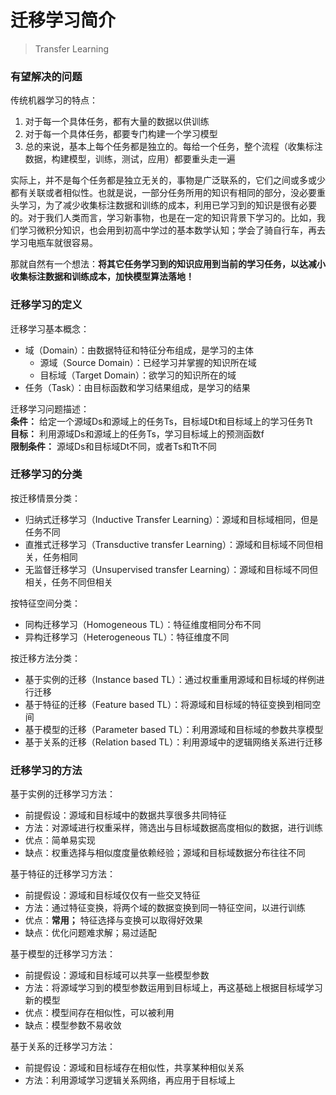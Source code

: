 # 迁移学习简介  
> Transfer Learning  


### 有望解决的问题  
传统机器学习的特点：  
1. 对于每一个具体任务，都有大量的数据以供训练  
2. 对于每一个具体任务，都要专门构建一个学习模型  
3. 总的来说，基本上每个任务都是独立的。每给一个任务，整个流程（收集标注数据，构建模型，训练，测试，应用）都要重头走一遍  

实际上，并不是每个任务都是独立无关的，事物是广泛联系的，它们之间或多或少都有关联或者相似性。也就是说，一部分任务所用的知识有相同的部分，没必要重头学习，为了减少收集标注数据和训练的成本，利用已学习到的知识是很有必要的。对于我们人类而言，学习新事物，也是在一定的知识背景下学习的。比如，我们学习微积分知识，也会用到初高中学过的基本数学认知；学会了骑自行车，再去学习电瓶车就很容易。  

那就自然有一个想法：__将其它任务学习到的知识应用到当前的学习任务，以达减小收集标注数据和训练成本，加快模型算法落地！__  


### 迁移学习的定义  
迁移学习基本概念：  
- 域（Domain）：由数据特征和特征分布组成，是学习的主体  
  - 源域（Source Domain）：已经学习并掌握的知识所在域  
  - 目标域（Target Domain）：欲学习的知识所在的域  
- 任务（Task）：由目标函数和学习结果组成，是学习的结果  

迁移学习问题描述：  
__条件：__ 给定一个源域Ds和源域上的任务Ts，目标域Dt和目标域上的学习任务Tt  
__目标：__ 利用源域Ds和源域上的任务Ts，学习目标域上的预测函数f  
__限制条件：__ 源域Ds和目标域Dt不同，或者Ts和Tt不同  


### 迁移学习的分类  
按迁移情景分类：  
- 归纳式迁移学习（Inductive Transfer Learning）：源域和目标域相同，但是任务不同  
- 直推式迁移学习（Transductive transfer Learning）：源域和目标域不同但相关，任务相同  
- 无监督迁移学习（Unsupervised transfer Learning）：源域和目标域不同但相关，任务不同但相关  

按特征空间分类：  
- 同构迁移学习（Homogeneous TL）：特征维度相同分布不同  
- 异构迁移学习（Heterogeneous TL）：特征维度不同  

按迁移方法分类：  
- 基于实例的迁移（Instance based TL）：通过权重重用源域和目标域的样例进行迁移  
- 基于特征的迁移（Feature based TL）：将源域和目标域的特征变换到相同空间  
- 基于模型的迁移（Parameter based TL）：利用源域和目标域的参数共享模型  
- 基于关系的迁移（Relation based TL）：利用源域中的逻辑网络关系进行迁移  


### 迁移学习的方法  
基于实例的迁移学习方法：  
- 前提假设：源域和目标域中的数据共享很多共同特征  
- 方法：对源域进行权重采样，筛选出与目标域数据高度相似的数据，进行训练  
- 优点：简单易实现  
- 缺点：权重选择与相似度度量依赖经验；源域和目标域数据分布往往不同  

基于特征的迁移学习方法：  
- 前提假设：源域和目标域仅仅有一些交叉特征  
- 方法：通过特征变换，将两个域的数据变换到同一特征空间，以进行训练  
- 优点：__常用；__ 特征选择与变换可以取得好效果  
- 缺点：优化问题难求解；易过适配  

基于模型的迁移学习方法：  
- 前提假设：源域和目标域可以共享一些模型参数  
- 方法：将源域学习到的模型参数运用到目标域上，再这基础上根据目标域学习新的模型  
- 优点：模型间存在相似性，可以被利用  
- 缺点：模型参数不易收敛  

基于关系的迁移学习方法：  
- 前提假设：源域和目标域存在相似性，共享某种相似关系  
- 方法：利用源域学习逻辑关系网络，再应用于目标域上  

